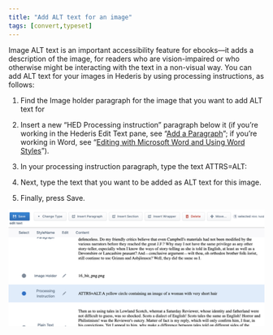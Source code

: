 ```yaml
---
title: "Add ALT text for an image"
tags: [convert,typeset]
---
```

 
<html><body><section data-type="appendix" class="hsecappendix" data-hederis-type="hsecappendix" id="image-alt-text" data-pi-attrs="id: image-alt-text; data-tags: convert,typeset;" role="doc-appendix" data-tags="convert,typeset" data-author-name=" " data-book-title=" " title="Add ALT text for an image"><p class="hblkp" data-hederis-type="hblkp" id="puuk15fiv">Image ALT text is an important accessibility feature for ebooks&#8212;it adds a description of the image, for readers who are vision-impaired or who otherwise might be interacting with the text in a non-visual way. You can add ALT text for your images in Hederis by using processing instructions, as follows:</p><ol class="hwprnumlist" data-hederis-type="hwprnumlist" id="pKmgeoPNx"><li class="hblkoli" data-hederis-type="hblkoli" id="liX4lBaOwm"><p class="hblkoli" data-hederis-type="hblklip" id="pllakS2uF">Find the Image holder paragraph for the image that you want to add ALT text for</p></li><li class="hblkoli" data-hederis-type="hblkoli" id="li0rJQOGoq"><p class="hblkoli" data-hederis-type="hblklip" id="phP1i9iFq">Insert a new &#8220;HED Processing instruction&#8221; paragraph below it (if you&#8217;re working in the Hederis Edit Text pane, see &#8220;<a href="{% link _docs/add-a-paragraph.md %}" class="hspana" data-hederis-type="hspana" id="pch052uge">Add a Paragraph</a>&#8221;; if you&#8217;re working in Word, see &#8220;<a href="{% link _docs/fine-tune-styles.md %}" class="hspana" data-hederis-type="hspana" id="ph7JonDuM">Editing with Microsoft Word and Using Word Styles</a>&#8221;).</p></li><li class="hblkoli" data-hederis-type="hblkoli" id="li3y73MdiM"><p class="hblkoli" data-hederis-type="hblklip" id="ph60vsRID">In your processing instruction paragraph, type the text ATTRS=ALT:</p></li><li class="hblkoli" data-hederis-type="hblkoli" id="lixiL6pnbm"><p class="hblkoli" data-hederis-type="hblklip" id="pXuSxb78j">Next, type the text that you want to be added as ALT text for this image.</p></li><li class="hblkoli" data-hederis-type="hblkoli" id="liB24GNVsb"><p class="hblkoli" data-hederis-type="hblklip" id="pQZ5nwWza">Finally, press Save.</p></li></ol><img data-hederis-type="hblkimg" class="hblkimg" id="prnGucKNP" src="/images/imagealt.png" data-img-src="/images/imagealt.png"/></section></body></html>
